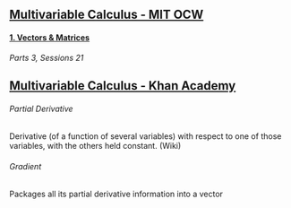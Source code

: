 ## [Multivariable Calculus - MIT OCW](https://ocw.mit.edu/courses/mathematics/18-02sc-multivariable-calculus-fall-2010/index.htm)

#### [1. Vectors & Matrices](https://ocw.mit.edu/courses/mathematics/18-02sc-multivariable-calculus-fall-2010/1.-vectors-and-matrices/)

*Parts 3, Sessions 21*


## [Multivariable Calculus - Khan Academy](https://www.khanacademy.org/math/multivariable-calculus)

###### Partial Derivative
Derivative (of a function of several variables) with respect to one of those variables, with the others held constant. (Wiki)

###### Gradient
Packages all its partial derivative information into a vector
